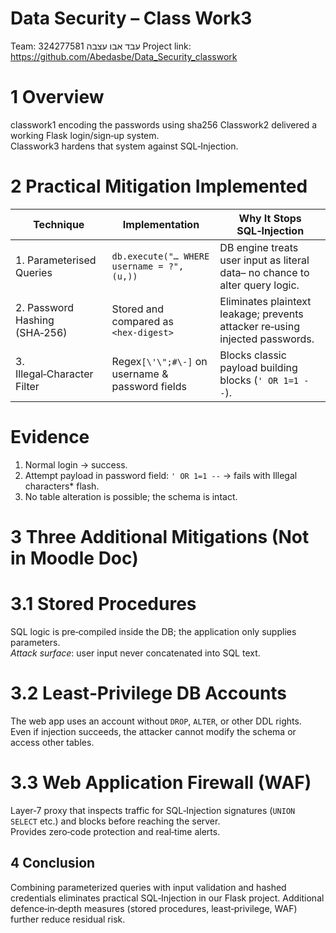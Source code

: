 # Data Security – Class Work3  
Team: עבד אבו עצבה 324277581 
Project link: https://github.com/Abedasbe/Data_Security_classwork

# 1 Overview
classwork1 encoding the passwords using sha256
Classwork2 delivered a working Flask login/sign‑up system.  
Classwork3 hardens that system against SQL‑Injection.

# 2 Practical Mitigation Implemented

| Technique | Implementation | Why It Stops SQL‑Injection |
|-----------|----------------|----------------------------|
| 1. Parameterised Queries | `db.execute("… WHERE username = ?", (u,))` | DB engine treats user input as literal data– no chance to alter query logic. |
| 2. Password Hashing (SHA‑256) | Stored and compared as `<hex‑digest>` | Eliminates plaintext leakage; prevents attacker re‑using injected passwords. |
| 3. Illegal‑Character Filter| Regex`[\'\";#\-]` on username & password fields | Blocks classic payload building blocks (`' OR 1=1 --`). |

# Evidence
1. Normal login → success.  
2. Attempt payload in password field: `' OR 1=1 --` → fails with Illegal characters* flash.  
3. No table alteration is possible; the schema is intact.

# 3 Three Additional Mitigations (Not in Moodle Doc)

# 3.1 Stored Procedures
SQL logic is pre‑compiled inside the DB; the application only supplies parameters.  
*Attack surface*: user input never concatenated into SQL text.

# 3.2 Least‑Privilege DB Accounts
The web app uses an account without `DROP`, `ALTER`, or other DDL rights.  
Even if injection succeeds, the attacker cannot modify the schema or access other tables.

# 3.3 Web Application Firewall (WAF)
Layer‑7 proxy that inspects traffic for SQL‑Injection signatures (`UNION SELECT` etc.) and blocks before reaching the server.  
Provides zero‑code protection and real‑time alerts.

## 4 Conclusion
Combining parameterized queries with input validation and hashed credentials eliminates practical SQL‑Injection in our Flask project. Additional defence‑in‑depth measures (stored procedures, least‑privilege, WAF) further reduce residual risk.



